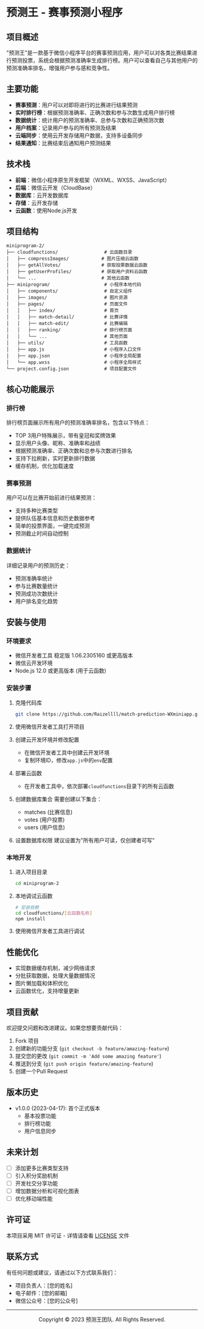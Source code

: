 # 预测王 - 赛事预测小程序


## 项目概述

"预测王"是一款基于微信小程序平台的赛事预测应用，用户可以对各类比赛结果进行预测投票，系统会根据预测准确率生成排行榜。用户可以查看自己与其他用户的预测准确率排名，增强用户参与感和竞争性。

## 主要功能

- **赛事预测**：用户可以对即将进行的比赛进行结果预测
- **实时排行榜**：根据预测准确率、正确次数和参与次数生成用户排行榜
- **数据统计**：统计用户的预测准确率、总参与次数和正确预测次数
- **用户档案**：记录用户参与的所有预测及结果
- **云端同步**：使用云开发存储用户数据，支持多设备同步
- **结果通知**：比赛结束后通知用户预测结果

## 技术栈

- **前端**：微信小程序原生开发框架（WXML、WXSS、JavaScript）
- **后端**：微信云开发（CloudBase）
- **数据库**：云开发数据库
- **存储**：云开发存储
- **云函数**：使用Node.js开发

## 项目结构

```
miniprogram-2/
├── cloudfunctions/                 # 云函数目录
│   ├── compressImages/            # 图片压缩云函数
│   ├── getAllVotes/               # 获取投票数据云函数
│   ├── getUserProfiles/           # 获取用户资料云函数
│   └── ...                        # 其他云函数
├── miniprogram/                    # 小程序本地代码
│   ├── components/                 # 自定义组件
│   ├── images/                     # 图片资源
│   ├── pages/                      # 页面文件
│   │   ├── index/                  # 首页
│   │   ├── match-detail/           # 比赛详情
│   │   ├── match-edit/             # 比赛编辑
│   │   ├── ranking/                # 排行榜页面
│   │   └── ...                     # 其他页面
│   ├── utils/                      # 工具函数
│   ├── app.js                      # 小程序入口文件
│   ├── app.json                    # 小程序全局配置
│   └── app.wxss                    # 小程序全局样式
└── project.config.json             # 项目配置文件
```

## 核心功能展示

### 排行榜

排行榜页面展示所有用户的预测准确率排名，包含以下特点：

- TOP 3用户特殊展示，带有皇冠和奖牌效果
- 显示用户头像、昵称、准确率和战绩
- 根据预测准确率、正确次数和总参与次数进行排名
- 支持下拉刷新，实时更新排行数据
- 缓存机制，优化加载速度

### 赛事预测

用户可以在比赛开始前进行结果预测：

- 支持多种比赛类型
- 提供队伍基本信息和历史数据参考
- 简单的投票界面，一键完成预测
- 预测截止时间自动控制

### 数据统计

详细记录用户的预测历史：

- 预测准确率统计
- 参与比赛数量统计
- 预测成功次数统计
- 用户排名变化趋势

## 安装与使用

### 环境要求

- 微信开发者工具 稳定版 1.06.2305160 或更高版本
- 微信云开发环境
- Node.js 12.0 或更高版本 (用于云函数)

### 安装步骤

1. 克隆代码库
   ```bash
   git clone https://github.com/Raizellll/match-prediction-WXminiapp.git
   ```

2. 使用微信开发者工具打开项目

3. 创建云开发环境并修改配置
   - 在微信开发者工具中创建云开发环境
   - 复制环境ID，修改`app.js`中的`env`配置

4. 部署云函数
   - 在开发者工具中，依次部署`cloudfunctions`目录下的所有云函数

5. 创建数据库集合
   需要创建以下集合：
   - matches (比赛信息)
   - votes (用户投票)
   - users (用户信息)

6. 设置数据库权限
   建议设置为"所有用户可读，仅创建者可写"

### 本地开发

1. 进入项目目录
   ```bash
   cd miniprogram-2
   ```

2. 本地调试云函数
   ```bash
   # 安装依赖
   cd cloudfunctions/[云函数名称]
   npm install
   ```

3. 使用微信开发者工具进行调试

## 性能优化

- 实现数据缓存机制，减少网络请求
- 分批获取数据，处理大量数据情况
- 图片懒加载和体积优化
- 云函数优化，支持增量更新

## 项目贡献

欢迎提交问题和改进建议。如果您想要贡献代码：

1. Fork 项目
2. 创建新的功能分支 (`git checkout -b feature/amazing-feature`)
3. 提交您的更改 (`git commit -m 'Add some amazing feature'`)
4. 推送到分支 (`git push origin feature/amazing-feature`)
5. 创建一个Pull Request

## 版本历史

- v1.0.0 (2023-04-17): 首个正式版本
  - 基本投票功能
  - 排行榜功能
  - 用户信息同步

## 未来计划

- [ ] 添加更多比赛类型支持
- [ ] 引入积分奖励机制
- [ ] 开发社交分享功能
- [ ] 增加数据分析和可视化图表
- [ ] 优化移动端性能

## 许可证

本项目采用 MIT 许可证 - 详情请查看 [LICENSE](LICENSE) 文件

## 联系方式

有任何问题或建议，请通过以下方式联系我们：

- 项目负责人：[您的姓名]
- 电子邮件：[您的邮箱]
- 微信公众号：[您的公众号]

---

<p align="center">Copyright © 2023 预测王团队. All Rights Reserved.</p>
